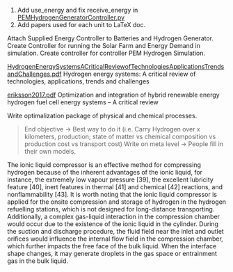 1. Add use_energy and fix receive_energy in [PEMHydrogenGeneratorController.py](Controllers%2FPEMHydrogenGeneratorController.py)
2. Add papers used for each unit to LaTeX doc.


Attach Supplied Energy Controller to Batteries and Hydrogen Generator. 
Create Controller for running the Solar Farm and Energy Demand in simulation.
Create controller for controller PEM Hydrogen Simulation.


[HydrogenEnergySystemsACriticalReviewofTechnologiesApplicationsTrendsandChallenges.pdf](..%2F..%2FDownloads%2FHydrogenEnergySystemsACriticalReviewofTechnologiesApplicationsTrendsandChallenges.pdf)
Hydrogen energy systems: A critical review of technologies, applications, trends and challenges

[eriksson2017.pdf](..%2F..%2FDownloads%2Feriksson2017.pdf)
Optimization and integration of hybrid renewable energy hydrogen fuel cell energy systems – A critical review



Write optimalization package of physical and chemical processes.
> End objective -> Best way to do it (i.e. Carry Hydrogen over x kilometers, production; state of matter vs chemical composition vs production cost vs transport cost)
> Write on meta level -> People fill in their own models.


The ionic liquid compressor is an effective method for compressing hydrogen because of the inherent advantages of the ionic liquid, for instance, the extremely low vapour pressure [39], the excellent lubricity feature [40], inert features in thermal [41] and chemical [42] reactions, and nonflammability [43]. It is worth noting that the ionic liquid compressor is applied for the onsite compression and storage of hydrogen in the hydrogen refuelling stations, which is not designed for long-distance transporting. Additionally, a complex gas-liquid interaction in the compression chamber would occur due to the existence of the ionic liquid in the cylinder. During the suction and discharge procedure, the fluid field near the inlet and outlet orifices would influence the internal flow field in the compression chamber, which further impacts the free face of the bulk liquid. When the interface shape changes, it may generate droplets in the gas space or entrainment gas in the bulk liquid.
